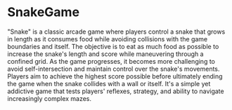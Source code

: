 # SnakeGame

"Snake" is a classic arcade game where players control a snake that grows in length as it consumes food while avoiding collisions with the game boundaries and itself. The objective is to eat as much food as possible to increase the snake's length and score while maneuvering through a confined grid. As the game progresses, it becomes more challenging to avoid self-intersection and maintain control over the snake's movements. Players aim to achieve the highest score possible before ultimately ending the game when the snake collides with a wall or itself. It's a simple yet addictive game that tests players' reflexes, strategy, and ability to navigate increasingly complex mazes.
